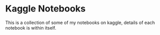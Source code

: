 # Kaggle Notebooks
This is a collection of some of my notebooks on kaggle, details of each notebook is within itself.

